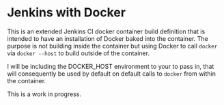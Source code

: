 Jenkins with Docker
===================

This is an extended Jenkins CI docker container build definition that is intended to have an installation of Docker baked into the container. The purpose is not building inside the container but using Docker to call `docker` via `docker --host` to build outside of the container.

I will be including the DOCKER_HOST environment to your to pass in, that will consequently be used by default on default calls to `docker` from within the container.

This is a work in progress.
